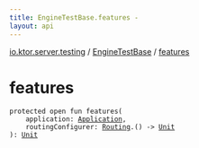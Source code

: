 ```yaml
---
title: EngineTestBase.features - 
layout: api
---
```


<div class='api-docs-breadcrumbs'><a href="../index.html">io.ktor.server.testing</a> / <a href="index.html">EngineTestBase</a> / <a href="./features.html">features</a></div>

# features

<div class="signature"><code><span class="keyword">protected</span> <span class="keyword">open</span> <span class="keyword">fun </span><span class="identifier">features</span><span class="symbol">(</span><br/>&nbsp;&nbsp;&nbsp;&nbsp;<span class="parameterName" id="io.ktor.server.testing.EngineTestBase$features(io.ktor.application.Application, kotlin.Function1((io.ktor.routing.Routing, kotlin.Unit)))/application">application</span><span class="symbol">:</span>&nbsp;<a href="../../io.ktor.application/-application/index.html"><span class="identifier">Application</span></a><span class="symbol">, </span><br/>&nbsp;&nbsp;&nbsp;&nbsp;<span class="parameterName" id="io.ktor.server.testing.EngineTestBase$features(io.ktor.application.Application, kotlin.Function1((io.ktor.routing.Routing, kotlin.Unit)))/routingConfigurer">routingConfigurer</span><span class="symbol">:</span>&nbsp;<a href="../../io.ktor.routing/-routing/index.html"><span class="identifier">Routing</span></a><span class="symbol">.</span><span class="symbol">(</span><span class="symbol">)</span>&nbsp;<span class="symbol">-&gt;</span>&nbsp;<a href="https://kotlinlang.org/api/latest/jvm/stdlib/kotlin/-unit/index.html"><span class="identifier">Unit</span></a><br/><span class="symbol">)</span><span class="symbol">: </span><a href="https://kotlinlang.org/api/latest/jvm/stdlib/kotlin/-unit/index.html"><span class="identifier">Unit</span></a></code></div>
